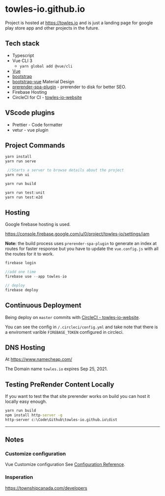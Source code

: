 # towles-io.github.io

Project is hosted at https://towles.io and is just a landing page for google play store app and other projects in the future.
## Tech stack

- Typescript
- Vue CLI 3
  - `yarn global add @vue/cli`
- [Vue](https://vuejs.org/v2/guide/)
- [bootstrap](https://getbootstrap.com/docs/4.0/getting-started/introduction/)
- [bootstrap-vue](https://bootstrap-vue.js.org/docs) Material Design
- [prerender-spa-plugin](https://github.com/chrisvfritz/prerender-spa-plugin) - prerender to disk for better SEO.
- Firebase Hosting
- CircleCI for CI - [towles-io-website](https://circleci.com/gh/towles-io/towles-io-website)

## VScode plugins

- Prettier - Code formatter
- vetur - vue plugin

## Project Commands

```js
yarn install
yarn run serve

 //Starts a server to browse details about the project
yarn run ui

yarn run build

yarn run test:unit
yarn run test:e2d
```

## Hosting

Google firebase hosting is used.

https://console.firebase.google.com/u/0/project/towles-io/settings/iam

__Note:__ the build process uses `prerender-spa-plugin` to generate an index at routes for faster response but you have to update the `vue.config.js` with all the routes for it to work.

```js
firebase login

//add one time
firebase use --app towles-io

// deploy
firebase deploy

```

## Continuous Deployment

Being deploy on `master` commits with [CircleCI - towles-io-website](https://circleci.com/gh/towles-io/towles-io-website).

You can see the config in `/.circleci/config.yml` and take note that there is a enviroment varible `FIREBASE_TOKEN` configured in circleci.

## DNS Hosting

At https://www.namecheap.com/

The Domain name `towles.io` expires Sep 25, 2021.


## Testing PreRender Content Locally

If you want to test the that site prerender works on build you can host it locally easy enough.

```cmd
yarn run build
npm install http-server -g
http-server c:\Code\Github\towles-io.github.io\dist
```

---------
## Notes

### Customize configuration
Vue Customize configuration See [Configuration Reference](https://cli.vuejs.org/config/).

### Insperation

https://townshipcanada.com/developers
